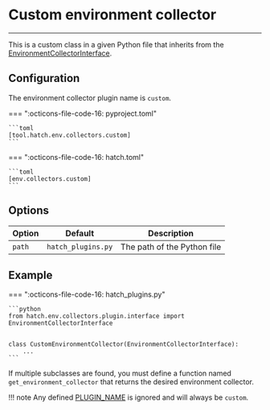 # Custom environment collector

-----

This is a custom class in a given Python file that inherits from the [EnvironmentCollectorInterface](reference.md#hatch.env.collectors.plugin.interface.EnvironmentCollectorInterface).

## Configuration

The environment collector plugin name is `custom`.

=== ":octicons-file-code-16: pyproject.toml"

    ```toml
    [tool.hatch.env.collectors.custom]
    ```

=== ":octicons-file-code-16: hatch.toml"

    ```toml
    [env.collectors.custom]
    ```

## Options

| Option | Default | Description |
| --- | --- | --- |
| `path` | `hatch_plugins.py` | The path of the Python file |

## Example

=== ":octicons-file-code-16: hatch_plugins.py"

    ```python
    from hatch.env.collectors.plugin.interface import EnvironmentCollectorInterface


    class CustomEnvironmentCollector(EnvironmentCollectorInterface):
        ...
    ```

If multiple subclasses are found, you must define a function named `get_environment_collector` that returns the desired environment collector.

!!! note
    Any defined [PLUGIN_NAME](reference.md#hatch.env.collectors.plugin.interface.EnvironmentCollectorInterface.PLUGIN_NAME) is ignored and will always be `custom`.
